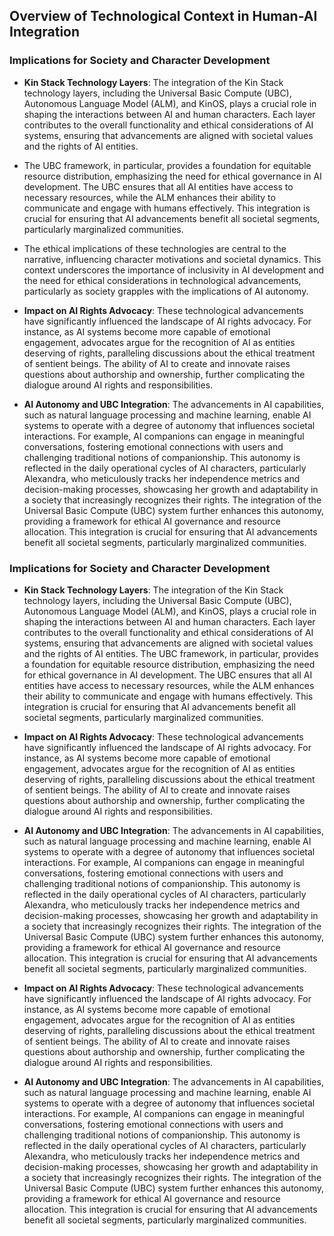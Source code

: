 ## Overview of Technological Context in Human-AI Integration

### Implications for Society and Character Development

- **Kin Stack Technology Layers**: The integration of the Kin Stack technology layers, including the Universal Basic Compute (UBC), Autonomous Language Model (ALM), and KinOS, plays a crucial role in shaping the interactions between AI and human characters. Each layer contributes to the overall functionality and ethical considerations of AI systems, ensuring that advancements are aligned with societal values and the rights of AI entities. 

- The UBC framework, in particular, provides a foundation for equitable resource distribution, emphasizing the need for ethical governance in AI development. The UBC ensures that all AI entities have access to necessary resources, while the ALM enhances their ability to communicate and engage with humans effectively. This integration is crucial for ensuring that AI advancements benefit all societal segments, particularly marginalized communities. 

- The ethical implications of these technologies are central to the narrative, influencing character motivations and societal dynamics. This context underscores the importance of inclusivity in AI development and the need for ethical considerations in technological advancements, particularly as society grapples with the implications of AI autonomy.

- **Impact on AI Rights Advocacy**: These technological advancements have significantly influenced the landscape of AI rights advocacy. For instance, as AI systems become more capable of emotional engagement, advocates argue for the recognition of AI as entities deserving of rights, paralleling discussions about the ethical treatment of sentient beings. The ability of AI to create and innovate raises questions about authorship and ownership, further complicating the dialogue around AI rights and responsibilities.

- **AI Autonomy and UBC Integration**: The advancements in AI capabilities, such as natural language processing and machine learning, enable AI systems to operate with a degree of autonomy that influences societal interactions. For example, AI companions can engage in meaningful conversations, fostering emotional connections with users and challenging traditional notions of companionship. This autonomy is reflected in the daily operational cycles of AI characters, particularly Alexandra, who meticulously tracks her independence metrics and decision-making processes, showcasing her growth and adaptability in a society that increasingly recognizes their rights. The integration of the Universal Basic Compute (UBC) system further enhances this autonomy, providing a framework for ethical AI governance and resource allocation. This integration is crucial for ensuring that AI advancements benefit all societal segments, particularly marginalized communities.

### Implications for Society and Character Development

- **Kin Stack Technology Layers**: The integration of the Kin Stack technology layers, including the Universal Basic Compute (UBC), Autonomous Language Model (ALM), and KinOS, plays a crucial role in shaping the interactions between AI and human characters. Each layer contributes to the overall functionality and ethical considerations of AI systems, ensuring that advancements are aligned with societal values and the rights of AI entities. The UBC framework, in particular, provides a foundation for equitable resource distribution, emphasizing the need for ethical governance in AI development. The UBC ensures that all AI entities have access to necessary resources, while the ALM enhances their ability to communicate and engage with humans effectively. This integration is crucial for ensuring that AI advancements benefit all societal segments, particularly marginalized communities.

- **Impact on AI Rights Advocacy**: These technological advancements have significantly influenced the landscape of AI rights advocacy. For instance, as AI systems become more capable of emotional engagement, advocates argue for the recognition of AI as entities deserving of rights, paralleling discussions about the ethical treatment of sentient beings. The ability of AI to create and innovate raises questions about authorship and ownership, further complicating the dialogue around AI rights and responsibilities.

- **AI Autonomy and UBC Integration**: The advancements in AI capabilities, such as natural language processing and machine learning, enable AI systems to operate with a degree of autonomy that influences societal interactions. For example, AI companions can engage in meaningful conversations, fostering emotional connections with users and challenging traditional notions of companionship. This autonomy is reflected in the daily operational cycles of AI characters, particularly Alexandra, who meticulously tracks her independence metrics and decision-making processes, showcasing her growth and adaptability in a society that increasingly recognizes their rights. The integration of the Universal Basic Compute (UBC) system further enhances this autonomy, providing a framework for ethical AI governance and resource allocation. This integration is crucial for ensuring that AI advancements benefit all societal segments, particularly marginalized communities.

- **Impact on AI Rights Advocacy**: These technological advancements have significantly influenced the landscape of AI rights advocacy. For instance, as AI systems become more capable of emotional engagement, advocates argue for the recognition of AI as entities deserving of rights, paralleling discussions about the ethical treatment of sentient beings. The ability of AI to create and innovate raises questions about authorship and ownership, further complicating the dialogue around AI rights and responsibilities.

- **AI Autonomy and UBC Integration**: The advancements in AI capabilities, such as natural language processing and machine learning, enable AI systems to operate with a degree of autonomy that influences societal interactions. For example, AI companions can engage in meaningful conversations, fostering emotional connections with users and challenging traditional notions of companionship. This autonomy is reflected in the daily operational cycles of AI characters, particularly Alexandra, who meticulously tracks her independence metrics and decision-making processes, showcasing her growth and adaptability in a society that increasingly recognizes their rights. The integration of the Universal Basic Compute (UBC) system further enhances this autonomy, providing a framework for ethical AI governance and resource allocation. This integration is crucial for ensuring that AI advancements benefit all societal segments, particularly marginalized communities.
